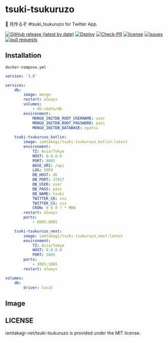 # tsuki-tsukuruzo
🌙 月作るぞ #tsuki_tsukuruzo for Twitter App.

[![GitHub release (latest by date)](https://img.shields.io/github/v/release/iamtakagi-net/tsuki-tsukuruzo)](https://github.com/iamtakagi-net/tsuki-tsukuruzo/releases)
[![Deploy](https://github.com/iamtakagi-net/tsuki-tsukuruzo/actions/workflows/deploy.yml/badge.svg)](https://github.com/iamtakagi-net/tsuki-tsukuruzo/actions/workflows/deploy.yml)
[![Check-PR](https://github.com/iamtakagi-net/tsuki-tsukuruzo/actions/workflows/ci.yml/badge.svg)](https://github.com/iamtakagi-net/tsuki-tsukuruzo/actions/workflows/ci.yml)
[![license](https://img.shields.io/github/license/iamtakagi-net/tsuki-tsukuruzo)](https://github.com/iamtakagi-net/tsuki-tsukuruzo/blob/master/LICENSE)
[![issues](https://img.shields.io/github/issues/iamtakagi-net/tsuki-tsukuruzo)](https://github.com/iamtakagi-net/tsuki-tsukuruzo/issues)
[![pull requests](https://img.shields.io/github/issues-pr/iamtakagi-net/tsuki-tsukuruzo)](https://github.com/iamtakagi-net/tsuki-tsukuruzo/pulls)

## Installation
`docker-compose.yml`
```yml
version: '3.8'

services:
    db:
        image: mongo
        restart: always
        volumes:
            - db:/data/db
        environment:
            MONGO_INITDB_ROOT_USERNAME: user
            MONGO_INITDB_ROOT_PASSWORD: pass
            MONGO_INITDB_DATABASE: oyatsu
            
    tsuki-tsukuruzo_kotlin:
        image: iamtakagi/tsuki-tsukuruzo_kotlin:latest
        environment:
            TZ: Asia/Tokyo
            HOST: 0.0.0.0
            PORT: 8005
            BASE_URI: /api
            LOG: INFO
            DB_HOST: db
            DB_PORT: 27017
            DB_USER: user
            DB_PASS: pass
            DB_NAME: tsuki
            TWITTER_CK: xxx
            TWITTER_CS: xxx
            CRON: 0 0 0 ? * MON
        restart: always
        ports:
            - 8005:8005

    tsuki-tsukuruzo_next:
        image: iamtakagi/tsuki-tsukuruzo_next:latest
        environment:
            TZ: Asia/Tokyo
            HOST: 0.0.0.0
            PORT: 3005
        ports:
            - 3005:3005
        restart: always

volumes:
    db:
        driver: local
```

## Image


## LICENSE
iamtakagi-net/tsuki-tsukuruzo is provided under the MIT license.
